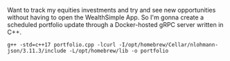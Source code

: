 Want to track my equities investments and try and see new opportunities without having to open the WealthSimple App. So I'm gonna create a scheduled portfolio update through a Docker-hosted gRPC server written in C++.


`g++ -std=c++17 portfolio.cpp -lcurl -I/opt/homebrew/Cellar/nlohmann-json/3.11.3/include -L/opt/homebrew/lib -o portfolio`
